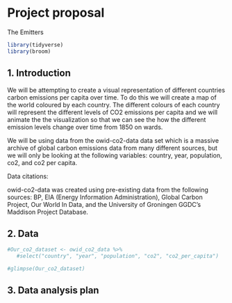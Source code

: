 Project proposal
================
The Emitters

``` r
library(tidyverse)
library(broom)
```

## 1. Introduction

We will be attempting to create a visual representation of different
countries carbon emissions per capita over time. To do this we will
create a map of the world coloured by each country. The different
colours of each country will represent the different levels of CO2
emissions per capita and we will animate the the visualization so that
we can see the how the different emission levels change over time from
1850 on wards.

We will be using data from the owid-co2-data data set which is a massive
archive of global carbon emissions data from many different sources, but
we will only be looking at the following variables: country, year,
population, co2, and co2 per capita.

Data citations:

owid-co2-data was created using pre-existing data from the following
sources: BP, EIA (Energy Information Administration), Global Carbon
Project, Our World In Data, and the University of Groningen GGDC’s
Maddison Project Database.

## 2. Data

``` r
#Our_co2_dataset <- owid_co2_data %>% 
   #select("country", "year", "population", "co2", "co2_per_capita")
```

``` r
#glimpse(Our_co2_dataset)
```

## 3. Data analysis plan
